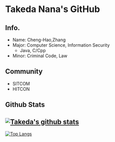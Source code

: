 # Takeda Nana's GitHub
## Info.
- Name: Cheng-Hao,Zhang
- Major: Computer Science, Information Security
  -  Java, C/Cpp
- Minor: Criminal Code, Law

## Community
- SITCOM
- HITCON

## Github Stats
[![Takeda's github stats](https://github-readme-stats.vercel.app/api?username=windware1203&show_icons=true&theme=calm)](https://github.com/windware1203/github-readme-stats)
---
[![Top Langs](https://github-readme-stats.vercel.app/api/top-langs/?username=windware1203&layout=compact&theme=calm)](https://github.com/windware1203/github-readme-stats)
